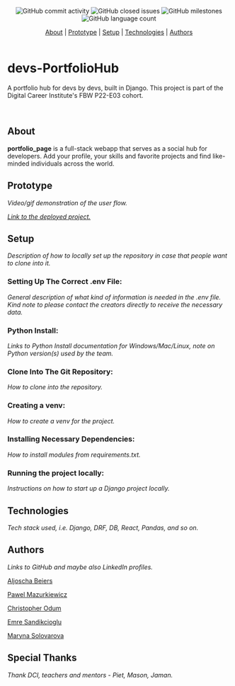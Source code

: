 <div align="center">

![GitHub commit activity](https://img.shields.io/github/commit-activity/m/Paul-Mazu/portfolio_page?color=1d7147&style=for-the-badge)
![GitHub closed issues](https://img.shields.io/github/issues-closed-raw/Paul-Mazu/portfolio_page?color=EAE6B4&style=for-the-badge) ![GitHub milestones](https://img.shields.io/github/milestones/all/Paul-Mazu/portfolio_page?color=F2F2F2&style=for-the-badge) ![GitHub language count](https://img.shields.io/github/languages/count/Paul-Mazu/portfolio_page?color=62B096&style=for-the-badge)
</div>

<div align="center">
  <a href="#About">About</a>  |
  <a href="#Prototype">Prototype</a>  |
  <a href="#Setup">Setup</a>  |
  <a href="#Technologies">Technologies</a>  |
  <a href="#Authors">Authors</a>
</div>

<br>

# devs-PortfolioHub

A portfolio hub for devs by devs, built in Django. This project is part of the Digital Career Institute's FBW P22-E03 cohort.

<br>

## About

__portfolio\_page__ is a full-stack webapp that serves as a social hub for developers. Add your profile, your skills and favorite projects and find like-minded individuals across the world.

## Prototype

_Video/gif demonstration of the user flow._

_[Link to the deployed project.](https://github.com/)_

## Setup

_Description of how to locally set up the repository in case that people want to clone into it._

### Setting Up The Correct .env File:

_General description of what kind of information is needed in the .env file. Kind note to please contact the creators directly to receive the necessary data._

### Python Install:

_Links to Python Install documentation for Windows/Mac/Linux, note on Python version(s) used by the team._

### Clone Into The Git Repository:

_How to clone into the repository._

### Creating a venv:

_How to create a venv for the project._

### Installing Necessary Dependencies:

_How to install modules from requirements.txt._

### Running the project locally:

_Instructions on how to start up a Django project locally._

## Technologies

_Tech stack used, i.e. Django, DRF, DB, React, Pandas, and so on._

## Authors

_Links to GitHub and maybe also LinkedIn profiles._

[Aljoscha Beiers](https://github.com/alj-b) 

[Pawel Mazurkiewicz](https://github.com/Paul-Mazu) 

[Christopher Odum](https://github.com/VirgSam) 

[Emre Sandikcioglu](https://github.com/EmreSand) 

[Maryna Solovarova](https://github.com/marynaSolovarova) 

## Special Thanks
 
_Thank DCI, teachers and mentors - Piet, Mason, Jaman._
